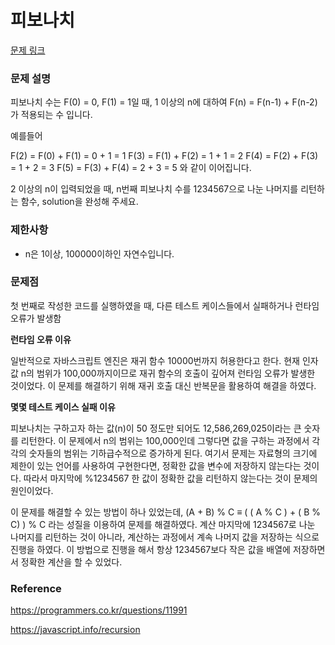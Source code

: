 # 피보나치
[문제 링크](https://programmers.co.kr/learn/courses/30/lessons/12945#qna)

### 문제 설명
피보나치 수는 F(0) = 0, F(1) = 1일 때, 1 이상의 n에 대하여 F(n) = F(n-1) + F(n-2) 가 적용되는 수 입니다.

예를들어

F(2) = F(0) + F(1) = 0 + 1 = 1
F(3) = F(1) + F(2) = 1 + 1 = 2
F(4) = F(2) + F(3) = 1 + 2 = 3
F(5) = F(3) + F(4) = 2 + 3 = 5
와 같이 이어집니다.

2 이상의 n이 입력되었을 때, n번째 피보나치 수를 1234567으로 나눈 나머지를 리턴하는 함수, solution을 완성해 주세요.

### 제한사항
* n은 1이상, 100000이하인 자연수입니다.

### 문제점
첫 번째로 작성한 코드를 실행하였을 때, 다른 테스트 케이스들에서 실패하거나 런타임 오류가 발생함

**런타임 오류 이유**

일반적으로 자바스크립트 엔진은 재귀 함수 10000번까지 허용한다고 한다. 
현재 인자값 n의 범위가 100,000까지이므로 재귀 함수의 호출이 깊어져 런타임 오류가 발생한 것이었다.
이 문제를 해결하기 위해 재귀 호출 대신 반복문을 활용하여 해결을 하였다.

**몇몇 테스트 케이스 실패 이유**

피보나치는 구하고자 하는 값(n)이 50 정도만 되어도 12,586,269,025이라는 큰 숫자를 리턴한다.
이 문제에서 n의 범위는 100,000인데 그렇다면 값을 구하는 과정에서 각각의 숫자들의 범위는 기하급수적으로 증가하게 된다.
여기서 문제는 자료형의 크기에 제한이 있는 언어를 사용하여 구현한다면, 정확한 값을 변수에 저장하지 않는다는 것이다.
따라서 마지막에 %1234567 한 값이 정확한 값을 리턴하지 않는다는 것이 문제의 원인이었다.

이 문제를 해결할 수 있는 방법이 하나 있었는데, (A + B) % C ≡ ( ( A % C ) + ( B % C) ) % C 라는 성질을 이용하여 문제를 해결하였다.
계산 마지막에 1234567로 나눈 나머지를 리턴하는 것이 아니라, 계산하는 과정에서 계속 나머지 값을 저장하는 식으로 진행을 하였다. 이 방법으로 진행을 해서 항상 1234567보다 작은 값을 배열에 저장하면서 정확한 계산을 할 수 있었다.

### Reference
https://programmers.co.kr/questions/11991

https://javascript.info/recursion





